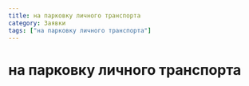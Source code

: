 ```yaml
---
title: на парковку личного транспорта
category: Заявки
tags: ["на парковку личного транспорта"]
---
```

# на парковку личного транспорта

